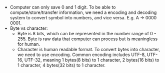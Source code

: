 * Computer can only save 0 and 1 digit. To be able to compute/store/transfer information, we need a encoding and decoding system to convert symbol into numbers, and vice versa. E.g. A -> 0000 0001. 
* Byte vs character:
  * Byte is 8 bits, which can be represented in the number range of 0 - 255. Byte is raw data that computer can process but is meaningless for human.
  * Character is human readable format. To convert bytes into character, we need to use encoding. Common encoding includes UTF-8, UTF-16, UTF-32, meaning 1 bytes(8 bits) to 1 character, 2 bytes(16 bits) to 1 character, 4 bytes(32 bits) to 1 character.